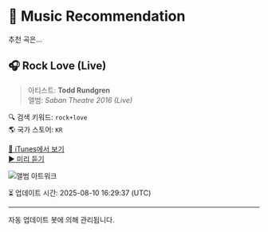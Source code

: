 
# 🎵 Music Recommendation

추천 곡은...

## 🎧 Rock Love (Live)  
> 아티스트: **Todd Rundgren**  
> 앨범: _Saban Theatre 2016 (Live)_  

🔍 검색 키워드: `rock+love`  
🌎 국가 스토어: `KR`

[🔗 iTunes에서 보기](https://music.apple.com/kr/album/rock-love-live/1476731186?i=1476731616&uo=4)  
[▶️ 미리 듣기](https://audio-ssl.itunes.apple.com/itunes-assets/AudioPreview123/v4/4b/bb/b4/4bbbb460-8ecb-176f-66d5-b862e2a29706/mzaf_12233868545260688147.plus.aac.p.m4a)

![앨범 아트워크](https://is1-ssl.mzstatic.com/image/thumb/Music123/v4/37/cc/32/37cc32ef-8fce-00a6-4b70-24b64c4b3eeb/889466151262.jpg/100x100bb.jpg)

⏳ 업데이트 시간: 2025-08-10 16:29:37 (UTC)

---
자동 업데이트 봇에 의해 관리됩니다.
